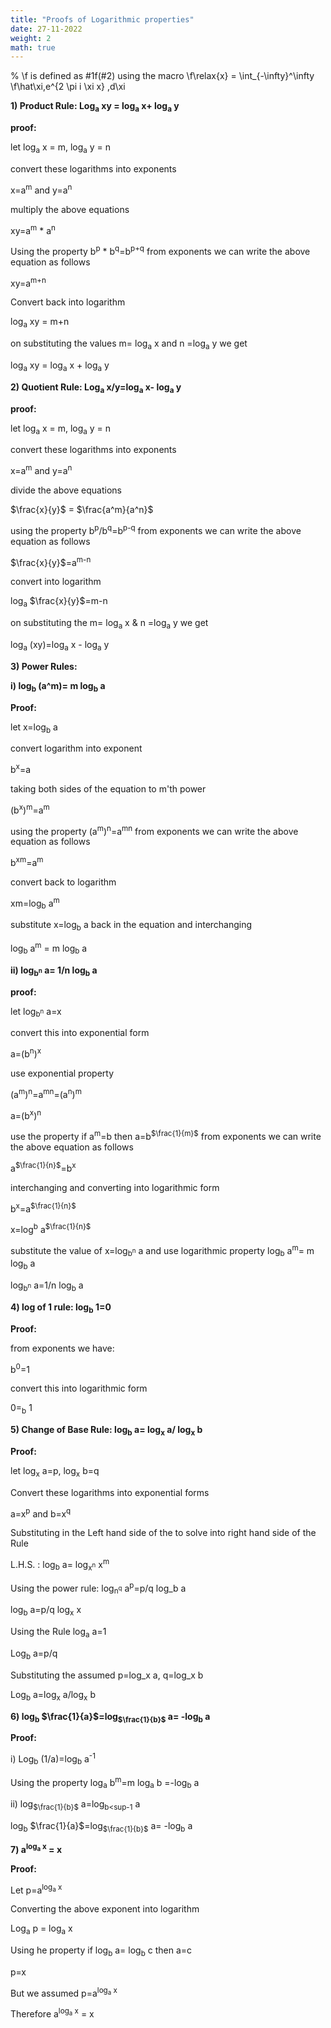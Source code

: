 ```yaml
---
title: "Proofs of Logarithmic properties"
date: 27-11-2022
weight: 2
math: true
---
```


% \f is defined as #1f(#2) using the macro
\f\relax{x} = \int_{-\infty}^\infty
    \f\hat\xi\,e^{2 \pi i \xi x}
    \,d\xi




**1) Product Rule: Log<sub>a</sub> xy = log<sub>a</sub> x+ log<sub>a</sub> y**

**proof:**

let log<sub>a</sub> x = m, log<sub>a</sub> y = n

convert these logarithms into exponents

x=a<sup>m</sup> and y=a<sup>n</sup>

multiply the above equations

xy=a<sup>m</sup> * a<sup>n</sup>

Using the property b<sup>p</sup> * b<sup>q</sup>=b<sup>p+q</sup> from exponents we can write the above equation as follows

xy=a<sup>m+n</sup>

Convert back into logarithm

log<sub>a</sub> xy = m+n

on substituting the values m= log<sub>a</sub> x and n =log<sub>a</sub> y we get	

log<sub>a</sub> xy = log<sub>a</sub> x + log<sub>a</sub> y

**2) Quotient Rule: Log<sub>a</sub> x/y=log<sub>a</sub> x- log<sub>a</sub> y**

**proof:**

let log<sub>a</sub> x = m, log<sub>a</sub> y = n

convert these logarithms into exponents

x=a<sup>m</sup> and y=a<sup>n</sup>

divide the above equations

$\frac{x}{y}$ = $\frac{a^m}{a^n}$

using the property b<sup>p</sup>/b<sup>q</sup>=b<sup>p-q</sup> from exponents we can write the above equation as follows

$\frac{x}{y}$=a<sup>m-n</sup>

convert into logarithm

log<sub>a</sub> $\frac{x}{y}$=m-n

on substituting the m= log<sub>a</sub> x & n =log<sub>a</sub> y we get

log<sub>a</sub> (xy)=log<sub>a</sub> x - log<sub>a</sub> y

**3) Power Rules:**

**i) log<sub>b</sub> (a^m)= m log<sub>b</sub> a**

**Proof:**

let x=log<sub>b</sub> a

convert logarithm into exponent

b<sup>x</sup>=a

taking both sides of the equation to m'th power

(b<sup>x</sup>)<sup>m</sup>=a<sup>m</sup>

using the property (a<sup>m</sup>)<sup>n</sup>=a<sup>mn</sup> from exponents we can write the above equation as follows

b<sup>xm</sup>=a<sup>m</sup>

convert back to logarithm

xm=log<sub>b</sub> a<sup>m</sup>

substitute x=log<sub>b</sub> a back in the equation and interchanging

log<sub>b</sub> a<sup>m</sup> = m log<sub>b</sub> a

**ii) log<sub>b<sup>n</sup></sub> a= 1/n log<sub>b</sub> a**

**proof:**

let log<sub>b<sup>n</sup></sub> a=x

convert this into exponential form

a=(b<sup>n</sup>)<sup>x</sup>

use exponential property 

(a<sup>m</sup>)<sup>n</sup>=a<sup>mn</sup>=(a<sup>n</sup>)<sup>m</sup>

a=(b<sup>x</sup>)<sup>n</sup>

use the property if a<sup>m</sup>=b then a=b<sup>$\frac{1}{m}$</sup> from exponents we can write the above equation as follows

a<sup>$\frac{1}{n}$</sup>=b<sup>x</sup>

interchanging and converting into logarithmic form

b<sup>x</sup>=a<sup>$\frac{1}{n}$</sup>

x=log<sup>b</sup> a<sup>$\frac{1}{n}$</sup>

substitute the value of x=log<sub>b<sup>n</sup></sub> a and use logarithmic property log<sub>b</sub> a<sup>m</sup>= m log<sub>b</sub> a

log<sub>b<sup>n</sup></sub> a=1/n log<sub>b</sub> a

**4) log of 1 rule: log<sub>b</sub> 1=0**

**Proof:**

from exponents we have:

b<sup>0</sup>=1

convert this into logarithmic form

0=<sub>b</sub> 1

**5) Change of Base Rule: log<sub>b</sub> a= log<sub>x</sub> a/ log<sub>x</sub> b**

**Proof:**

let log<sub>x</sub> a=p, log<sub>x</sub> b=q

Convert these logarithms into exponential forms

a=x<sup>p</sup> and b=x<sup>q</sup>

Substituting in the Left hand side of the to solve into right hand side of the Rule

L.H.S. : log<sub>b</sub> a= log<sub>x<sup>n</sup></sub> x<sup>m</sup>

Using the power rule: log<sub>n<sup>q</sup></sub> a<sup>p</sup>=p/q log_b a
	
log<sub>b</sub> a=p/q log<sub>x</sub> x

Using the Rule log<sub>a</sub> a=1
	
Log<sub>b</sub> a=p/q

Substituting the assumed p=log_x a,  q=log_x b

Log<sub>b</sub> a=log<sub>x</sub> a/log<sub>x</sub> b

**6) log<sub>b</sub> $\frac{1}{a}$=log<sub>$\frac{1}{b}$</sub> a= -log<sub>b</sub> a**

**Proof:**

i) Log<sub>b</sub> (1/a)=log<sub>b</sub> a<sup>-1</sup>

Using the property log<sub>a</sub> b<sup>m</sup>=m log<sub>a</sub> b =-log<sub>b</sub> a

ii) log<sub>$\frac{1}{b}$</sub> a=log<sub>b<sup-1</sup></sub> a

log<sub>b</sub> $\frac{1}{a}$=log<sub>$\frac{1}{b}$</sub> a= -log<sub>b</sub> a



**7) a<sup>log<sub>a</sub> x</sup> = x**

**Proof:**

Let  p=a<sup>log<sub>a</sub> x</sup>

Converting the above exponent into logarithm

Log<sub>a</sub> p = log<sub>a</sub> x

Using he property if log<sub>b</sub> a= log<sub>b</sub> c then a=c

p=x

But we assumed p=a<sup>log<sub>a</sub> x</sup>

Therefore a<sup>log<sub>a</sub> x</sup> = x

